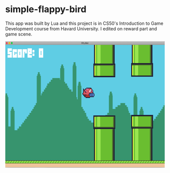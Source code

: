 # simple-flappy-bird

This app was built by Lua and this project is in CS50's Introduction to Game Development course from Havard University. I edited on reward part and game scene.

<img src="./game-pic.png" width="640" height="400" />
